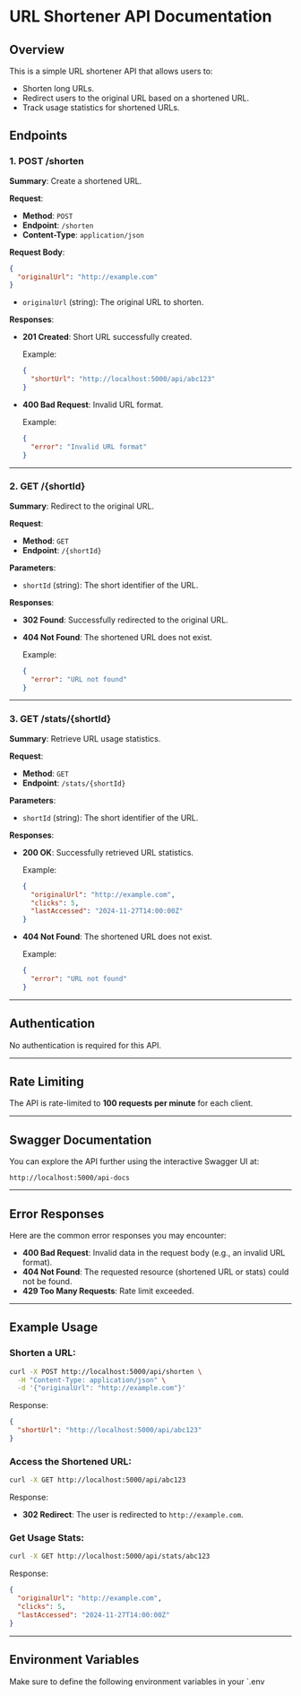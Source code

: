 
# URL Shortener API Documentation

## Overview

This is a simple URL shortener API that allows users to:

- Shorten long URLs.
- Redirect users to the original URL based on a shortened URL.
- Track usage statistics for shortened URLs.

## Endpoints

### 1. **POST /shorten**

**Summary**: Create a shortened URL.

**Request**:

- **Method**: `POST`
- **Endpoint**: `/shorten`
- **Content-Type**: `application/json`

**Request Body**:

```json
{
  "originalUrl": "http://example.com"
}
```

- `originalUrl` (string): The original URL to shorten.

**Responses**:

- **201 Created**: Short URL successfully created.
  
  Example:

  ```json
  {
    "shortUrl": "http://localhost:5000/api/abc123"
  }
  ```

- **400 Bad Request**: Invalid URL format.

  Example:

  ```json
  {
    "error": "Invalid URL format"
  }

---

### 2. **GET /{shortId}**

**Summary**: Redirect to the original URL.

**Request**:

- **Method**: `GET`
- **Endpoint**: `/{shortId}`

**Parameters**:

- `shortId` (string): The short identifier of the URL.

**Responses**:

- **302 Found**: Successfully redirected to the original URL.

- **404 Not Found**: The shortened URL does not exist.

  Example:

  ```json
  {
    "error": "URL not found"
  }
  ```

---

### 3. **GET /stats/{shortId}**

**Summary**: Retrieve URL usage statistics.

**Request**:

- **Method**: `GET`
- **Endpoint**: `/stats/{shortId}`

**Parameters**:

- `shortId` (string): The short identifier of the URL.

**Responses**:

- **200 OK**: Successfully retrieved URL statistics.

  Example:

  ```json
  {
    "originalUrl": "http://example.com",
    "clicks": 5,
    "lastAccessed": "2024-11-27T14:00:00Z"
  }
  ```

- **404 Not Found**: The shortened URL does not exist.

  Example:

  ```json
  {
    "error": "URL not found"
  }
  ```

---

## Authentication

No authentication is required for this API.

---

## Rate Limiting

The API is rate-limited to **100 requests per minute** for each client.

---

## Swagger Documentation

You can explore the API further using the interactive Swagger UI at:

```
http://localhost:5000/api-docs
```

---

## Error Responses

Here are the common error responses you may encounter:

- **400 Bad Request**: Invalid data in the request body (e.g., an invalid URL format).
- **404 Not Found**: The requested resource (shortened URL or stats) could not be found.
- **429 Too Many Requests**: Rate limit exceeded.

---

## Example Usage

### Shorten a URL:

```bash
curl -X POST http://localhost:5000/api/shorten \
  -H "Content-Type: application/json" \
  -d '{"originalUrl": "http://example.com"}'
```

Response:

```json
{
  "shortUrl": "http://localhost:5000/api/abc123"
}
```

### Access the Shortened URL:

```bash
curl -X GET http://localhost:5000/api/abc123
```

Response:

- **302 Redirect**: The user is redirected to `http://example.com`.

### Get Usage Stats:

```bash
curl -X GET http://localhost:5000/api/stats/abc123
```

Response:

```json
{
  "originalUrl": "http://example.com",
  "clicks": 5,
  "lastAccessed": "2024-11-27T14:00:00Z"
}
```

---

## Environment Variables

Make sure to define the following environment variables in your `.env
